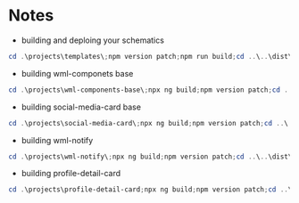 # Notes
* building and deploing your schematics
```ps1
cd .\projects\templates\;npm version patch;npm run build;cd ..\..\dist\templates;npm publish;cd ../..
```


* building wml-componets base
```ps1
cd .\projects\wml-components-base\;npx ng build;npm version patch;cd ..\..\dist\wml-components-base;npm publish --access=public;cd ../..

```

* building social-media-card base
```ps1
cd .\projects\social-media-card\;npx ng build;npm version patch;cd ..\..\dist\social-media-card;npm publish --access=public;cd ../..

```

* building wml-notify
```ps1
cd .\projects\wml-notify\;npx ng build;npm version patch;cd ..\..\dist\wml-notify;npm publish --access=public;cd ../..

```

* building profile-detail-card

```ps1
cd .\projects\profile-detail-card;npx ng build;npm version patch;cd ..\..\dist\profile-detail-card;npm publish --access=public;cd ../..
```
